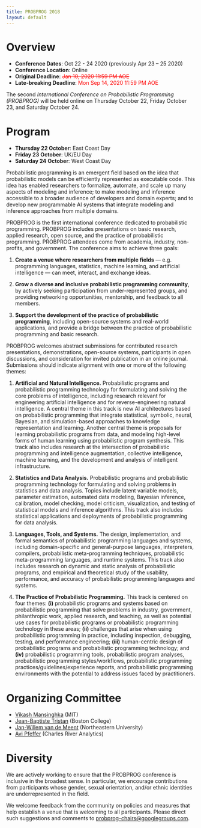 ```yaml
---
title: PROBPROG 2018
layout: default
---
```


# Overview

- **Conference Dates**: Oct 22 - 24 2020 (previously Apr 23 – 25 2020)
- **Conference Location**: Online
- **Original Deadline**: <span style="color:red"><strike>Jan 10, 2020 11:59 PM AOE</strike></span> 
- **Late-breaking Deadline**: <span style="color:red">Mon Sep 14, 2020 11:59 PM AOE 

The second *International Conference on Probabilistic Programming (PROBPROG)* will be held online on Thursday October 22, Friday October 23, and Saturday October 24.

# Program 

- **Thursday 22 October**: East Coast Day
- **Friday 23 October**: UK/EU Day 
- **Saturday 24 October**: West Coast Day

Probabilistic programming is an emergent field based on the idea that
probabilistic models can be efficiently represented as executable
code. This idea has enabled researchers to formalize, automate, and
scale up many aspects of modeling and inference; to make modeling and
inference accessible to a broader audience of developers and domain
experts; and to develop new programmable AI systems that integrate
modeling and inference approaches from multiple domains.

PROBPROG is the first international conference dedicated to
probabilistic programming. PROBPROG includes presentations on basic
research, applied research, open source, and the practice of
probabilistic programming. PROBPROG attendees come from academia,
industry, non-profits, and government. The conference aims to achieve
three goals:

1. **Create a venue where researchers from multiple fields** —
e.g. programming languages, statistics, machine learning, and
artificial intelligence — can meet, interact, and exchange ideas.

2. **Grow a diverse and inclusive probabilistic programming
community**, by actively seeking participation from under-represented
groups, and providing networking opportunities, mentorship, and
feedback to all members.

3. **Support the development of the practice of probabilistic
programming**, including open-source systems and real-world
applications, and provide a bridge between the practice of
probabilistic programming and basic research.

PROBPROG welcomes abstract submissions for contributed research
presentations, demonstrations, open-source systems, participants in
open discussions, and consideration for invited publication in an
online journal. Submissions should indicate alignment with one or more
of the following themes:

1. **Artificial and Natural Intelligence.** Probabilistic programs
and probabilistic programming technology for formulating and solving
the core problems of intelligence, including research relevant for
engineering artificial intelligence and for reverse-engineering
natural intelligence. A central theme in this track is new AI
architectures based on probabilistic programming that integrate
statistical, symbolic, neural, Bayesian, and simulation-based
approaches to knowledge representation and learning. Another central
theme is proposals for learning probabilistic programs from data, and
modeling high-level forms of human learning using probabilistic
program synthesis. This track also includes research at the
intersection of probabilistic programming and intelligence
augmentation, collective intelligence, machine learning, and the
development and analysis of intelligent infrastructure.

2. **Statistics and Data Analysis.** Probabilistic programs and
probabilistic programming technology for formulating and solving
problems in statistics and data analysis. Topics include latent
variable models, parameter estimation, automated data modeling,
Bayesian inference, calibration, model checking, model criticism,
visualization, and testing of statistical models and inference
algorithms. This track also includes statistical applications and
deployments of probabilistic programming for data analysis.

3. **Languages, Tools, and Systems.** The design, implementation, and
formal semantics of probabilistic programming languages and systems,
including domain-specific and general-purpose languages, interpreters,
compilers, probabilistic meta-programming techniques, probabilistic
meta-programming languages, and runtime systems. This track also
includes research on dynamic and static analysis of probabilistic
programs, and empirical and theoretical study of the usability,
performance, and accuracy of probabilistic programming languages and
systems.

4. **The Practice of Probabilistic Programming.** This track is
centered on four themes: **(i)** probabilistic programs and systems
based on probabilistic programming that solve problems in industry,
government, philanthropic work, applied research, and teaching, as
well as potential use cases for probabilistic programs or
probabilistic programming technology in these areas; **(ii)**
challenges that arise when using probabilistic programming in
practice, including inspection, debugging, testing, and performance
engineering; **(iii)** human-centric design of probabilistic programs
and probabilistic programming technology; and **(iv)** probabilistic
programming tools, probabilistic program analyses, probabilistic
programming styles/workflows, probabilistic programming
practices/guidelines/experience reports, and probabilistic programming
environments with the potential to address issues faced by
practitioners.

# Organizing Committee

- [Vikash Mansinghka](http://probcomp.csail.mit.edu/principal-investigator/) (MIT)
- [Jean-Baptiste Tristan](http://jtristan.github.io) (Boston College)
- [Jan-Willem van de Meent](http://www.ccs.neu.edu/home/jwvdm/) (Northeastern University)
- [Avi Pfeffer](https://www.linkedin.com/in/avi-pfeffer-03188025/) (Charles River Analytics)

# Diversity

We are actively working to ensure that the PROBPROG conference is
inclusive in the broadest sense. In particular, we encourage
contributions from participants whose gender, sexual orientation,
and/or ethnic identities are underrepresented in the field.

We welcome feedback from the community on policies and measures that
help establish a venue that is welcoming to all participants. Please
direct such suggestions and comments to
[probprog-chairs@googlegroups.com](probprog-chairs@googlegroups.com).
